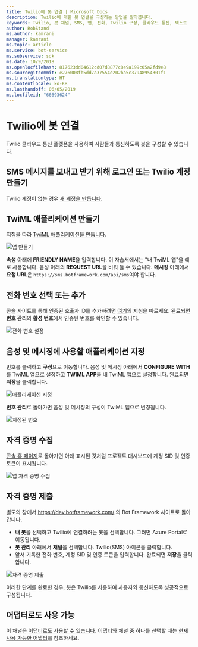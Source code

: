 ```yaml
---
title: Twilio에 봇 연결 | Microsoft Docs
description: Twilio에 대한 봇 연결을 구성하는 방법을 알아봅니다.
keywords: Twilio, 봇 채널, SMS, 앱, 전화, Twilio 구성, 클라우드 통신, 텍스트
author: RobStand
ms.author: kamrani
manager: kamrani
ms.topic: article
ms.service: bot-service
ms.subservice: sdk
ms.date: 10/9/2018
ms.openlocfilehash: 817623dd04612cd07d8877c8e9a199c05a2fd9e8
ms.sourcegitcommit: e276008fb5dd7a37554e202ba5c37948954301f1
ms.translationtype: HT
ms.contentlocale: ko-KR
ms.lasthandoff: 06/05/2019
ms.locfileid: "66693624"
---
```

# <a name="connect-a-bot-to-twilio"></a>Twilio에 봇 연결

Twilio 클라우드 통신 플랫폼을 사용하여 사람들과 통신하도록 봇을 구성할 수 있습니다.

## <a name="log-in-to-or-create-a-twilio-account-for-sending-and-receiving-sms-messages"></a>SMS 메시지를 보내고 받기 위해 로그인 또는 Twilio 계정 만들기

Twilio 계정이 없는 경우 <a href="https://www.twilio.com/try-twilio" target="_blank">새 계정을 만듭니다</a>.

## <a name="create-a-twiml-application"></a>TwiML 애플리케이션 만들기

지침을 따라 <a href="https://support.twilio.com/hc/en-us/articles/223180928-How-Do-I-Create-a-TwiML-App-" target="_blank">TwiML 애플리케이션을 만듭니다</a>.

![앱 만들기](~/media/channels/twi-StepTwiml.png)

**속성** 아래에 **FRIENDLY NAME**을 입력합니다. 이 자습서에서는 "내 TwiML 앱"을 예로 사용합니다. 음성 아래의 **REQUEST URL**을 비워 둘 수 있습니다. **메시징** 아래에서 **요청 URL**은 `https://sms.botframework.com/api/sms`여야 합니다.

## <a name="select-or-add-a-phone-number"></a>전화 번호 선택 또는 추가

콘솔 사이트를 통해 인증된 호출자 ID를 추가하려면 <a href = "https://support.twilio.com/hc/en-us/articles/223180048-Adding-a-Verified-Phone-Number-or-Caller-ID-with-Twilio" target="_blank">여기</a>의 지침을 따르세요. 완료되면 **번호 관리**의 **활성 번호**에서 인증된 번호를 확인할 수 있습니다.

![전화 번호 설정](~/media/channels/twi-StepPhone.png)

## <a name="specify-application-to-use-for-voice-and-messaging"></a>음성 및 메시징에 사용할 애플리케이션 지정

번호를 클릭하고 **구성**으로 이동합니다. 음성 및 메시징 아래에서 **CONFIGURE WITH**를 TwiML 앱으로 설정하고 **TWIML APP**을 내 TwiML 앱으로 설정합니다. 완료되면 **저장**을 클릭합니다.

![애플리케이션 지정](~/media/channels/twi-StepPhone2.png)

**번호 관리**로 돌아가면 음성 및 메시징의 구성이 TwiML 앱으로 변경됩니다.

![지정된 번호](~/media/channels/twi-StepPhone3.png)


## <a name="gather-credentials"></a>자격 증명 수집

[콘솔 홈 페이지](https://www.twilio.com/console/)로 돌아가면 아래 표시된 것처럼 프로젝트 대시보드에 계정 SID 및 인증 토큰이 표시됩니다.

![앱 자격 증명 수집](~/media/channels/twi-StepAuth.png)

## <a name="submit-credentials"></a>자격 증명 제출

별도의 창에서 https://dev.botframework.com/ 의 Bot Framework 사이트로 돌아갑니다. 

- **내 봇**을 선택하고 Twilio에 연결하려는 봇을 선택합니다. 그러면 Azure Portal로 이동됩니다.
- **봇 관리** 아래에서 **채널**을 선택합니다. Twilio(SMS) 아이콘을 클릭합니다.
- 앞서 기록한 전화 번호, 계정 SID 및 인증 토큰을 입력합니다. 완료되면 **저장**을 클릭합니다.

![자격 증명 제출](~/media/channels/twi-StepSubmit.png)

이러한 단계를 완료한 경우, 봇은 Twilio를 사용하여 사용자와 통신하도록 성공적으로 구성됩니다.

## <a name="also-available-as-an-adapter"></a>어댑터로도 사용 가능

이 채널은 [어댑터로도 사용할 수 있습니다](https://botkit.ai/docs/v4/platforms/twilio-sms.html). 어댑터와 채널 중 하나를 선택할 때는 [현재 사용 가능한 어댑터](bot-service-channel-additional-channels.md#currently-available-adapters)를 참조하세요.